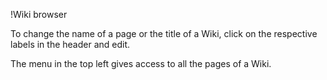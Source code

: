 !Wiki browser

To change the name of a page or the title of a Wiki, click on the respective labels in the header and edit.

The menu in the top left gives access to all the pages of a Wiki.
